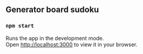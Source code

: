 ## Generator board sudoku

### `npm start`

Runs the app in the development mode.\
Open [http://localhost:3000](http://localhost:3000) to view it in your browser.